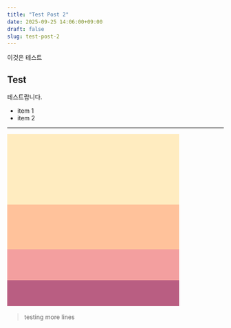 ```yaml
---
title: "Test Post 2"
date: 2025-09-25 14:06:00+09:00
draft: false
slug: test-post-2
---
```


이것은 테스트

## Test

테스트랍니다.

- item 1
- item 2

---

![test_image](./attachments/test_image.png)

> testing
> more lines
